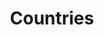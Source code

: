 ---
layout: country_index
permalink: /country/index.html
title: Countries
collection: coll_country
---